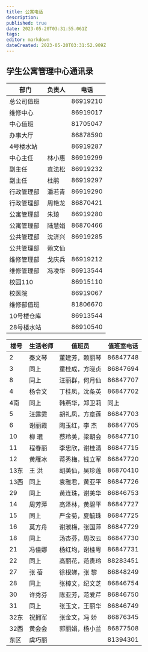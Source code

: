 ```yaml
---
title: 公寓电话
description: 
published: true
date: 2023-05-20T03:31:55.061Z
tags: 
editor: markdown
dateCreated: 2023-05-20T03:31:52.909Z
---
```


## 学生公寓管理中心通讯录

| 部门     | 负责人 | 电话       |
|--------|-----|----------|
| 总公司值班  |     | 86919210 |
| 维修中心   |     | 86919017 |
| 中心值班   |     | 81705047 |
| 办事大厅   |     | 86878590 |
| 4号楼水站  |     | 86919287 |
| 中心主任   | 林小惠 | 86919299 |
| 副主任    | 袁法松 | 86919232 |
| 副主任    | 杜鹃  | 86919297 |
| 行政管理部  | 潘若青 | 86919290 |
| 行政管理部  | 周艳龙 | 86870421 |
| 公寓管理部  | 朱琦  | 86919280 |
| 公寓管理部  | 陆慧娟 | 86870466 |
| 公共管理部  | 沈济兴 | 86919285 |
| 公共管理部  | 赖文仙 |          |
| 维修管理部  | 戈庆兵 | 86919212 |
| 维修管理部  | 冯凌华 | 86913544 |
| 校园110  |     | 86915110 |
| 校医院    |     | 86919067 |
| 维修部值班  |     | 81806670 |
| 10号楼仓库 |     | 86913544 |
| 28号楼水站 |     | 86910540 |

| 楼号  | 生活老师 | 值班员     | 值班室电话    |
|-----|------|---------|----------|
| 2   | 秦文琴  | 董建芳，赖丽琴 | 86847748 |
| 3   | 同上   | 童桂成，方晓贞 | 86847694 |
| 8   | 同上   | 汪丽群，何月仙 | 86847707 |
| 4   | 杨令文  | 丁桂凤，沈条英 | 86847702 |
| 4南  | 同上   | 韩燕华，郑卫莉 | 同上       |
| 5   | 汪露霏  | 胡礼凤，方章莲 | 86847703 |
| 6   | 谢丽霞  | 陶玉红，李 杰 | 86847705 |
| 10  | 柳 珉  | 蔡玲美，梁朝会 | 86847710 |
| 11  | 程春丽  | 李忠欣，谢桂清 | 86847715 |
| 12  | 黄雁冰  | 蒋秀梅，钱立军 | 86847720 |
| 13东 | 王 洪  | 胡美仙，吴珍莲 | 86870410 |
| 13西 | 同上   | 袁雅君，黄亚平 | 86847726 |
| 29  | 同上   | 黄连珠，谢美华 | 86846753 |
| 14  | 周芳萍  | 高泽林，黄碧平 | 86847727 |
| 15  | 同上   | 严金菊，夏毓珠 | 86847725 |
| 16  | 莫方舟  | 谢淑梅，张国萍 | 86847729 |
| 18  | 同上   | 汤杏芬，周改云 | 86847730 |
| 21  | 冯佳娜  | 杨红均，谢桂粤 | 86847731 |
| 22  | 同上   | 高丽花，范贵玲 | 88283451 |
| 27  | 张 蓓  | 徐根娣，张 黎 | 86848249 |
| 28  | 同上   | 张樟文，纪文芝 | 86846754 |
| 30  | 许秀芬  | 陈亚芳，范爱芹 | 86846750 |
| 31  | 同上   | 张玉文，王丽华 | 86846749 |
| 32东 | 祝拥军  | 张金文，冯 娇 | 86876345 |
| 32西 | 黄会会  | 郭丽娟，杨小兰 | 86877508 |
| 东区  | 虞巧丽  |         | 81394301 |
